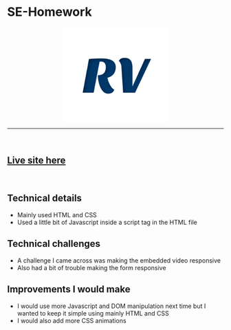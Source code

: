 # SE-Homework

<img src='images/desktop-RV.svg' style="width:250px; display:flex; margin:auto;">

---
<br>
 
## [Live site here](https://ricardonyc.github.io/SE-Homework/)
<br>

## Technical details
- Mainly used HTML and CSS
- Used a little bit of Javascript inside a script tag in the HTML file

## Technical challenges
- A challenge I came across was making the embedded video responsive
- Also had a bit of trouble making the form responsive

## Improvements I would make
- I would use more Javascript and DOM manipulation next time but I wanted to keep it simple using mainly HTML and CSS
- I would also add more CSS animations






